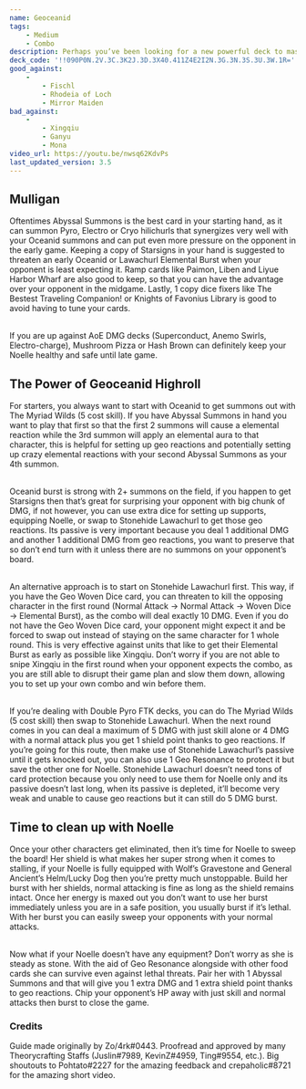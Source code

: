 ```yaml
---
name: Geoceanid
tags:
    - Medium
    - Combo
description: Perhaps you’ve been looking for a new powerful deck to master that has a straightforward strategy and can easily sweep your opponents. Well, Geoceanid is for you! The main objective of this deck is to spam summons with Oceanid and threaten your opponent with its burst that deals a significant amount of damage as well as provide crystallize reactions for the Geo characters. Stonehide Lawachurl can also deal a huge amount of DMG with its passive plus geo reactions while Noelle can tank and solo in the late game thanks to her shield skill, geo resonance, and the needed equipment. It’s important to keep Noelle healthy at all times against AoE DMG decks, keep her safe with the healing food cards and you will be able to dominate your opponents in the late game.
deck_code: '!!090P0N.2V.3C.3K2J.3D.3X40.411Z4E2I2N.3G.3N.3S.3U.3W.1R='
good_against:
    - 
        - Fischl
        - Rhodeia of Loch
        - Mirror Maiden
bad_against:
    - 
        - Xingqiu
        - Ganyu
        - Mona
video_url: https://youtu.be/nwsq62KdvPs
last_updated_version: 3.5
--- 
```


## Mulligan
<CardRow :cards= "['Abyssal Summons', 'Starsigns', 'Liben', 'Liyue Harbor Wharf', 'Knights of Favonius Library']"></CardRow>

Oftentimes Abyssal Summons is the best card in your starting hand, as it can summon Pyro, Electro or Cryo hilichurls that synergizes very well with your Oceanid summons and can put even more pressure on the opponent in the early game. Keeping a copy of Starsigns in your hand is suggested to threaten an early Oceanid or Lawachurl Elemental Burst when your opponent is least expecting it. Ramp cards like Paimon, Liben and Liyue Harbor Wharf are also good to keep, so that you can have the advantage over your opponent in the midgame. Lastly, 1 copy dice fixers like The Bestest Traveling Companion! or Knights of Favonius Library is good to avoid having to tune your cards.  <br></br>

If you are up against AoE DMG decks (Superconduct, Anemo Swirls, Electro-charge), Mushroom Pizza or Hash Brown can definitely keep your Noelle healthy and safe until late game.

## The Power of Geoceanid Highroll
<CardFan :cards="['Stonehide Lawachurl', 'Rhodeia of Loch']"></CardFan>

For starters, you always want to start with Oceanid to get summons out with The Myriad Wilds (5 cost skill). If you have Abyssal Summons in hand you want to play that first so that the first 2 summons will cause a elemental reaction while the 3rd summon will apply an elemental aura to that character, this is helpful for setting up geo reactions and potentially setting up crazy elemental reactions with your second Abyssal Summons as your 4th summon.  <br></br>

Oceanid burst is strong with 2+ summons on the field, if you happen to get Starsigns then that’s great for surprising your opponent with big chunk of DMG, if not however, you can use extra dice for setting up supports, equipping Noelle, or swap to Stonehide Lawachurl to get those geo reactions. Its passive is very important because you deal 1 additional DMG and another 1 additional DMG from geo reactions, you want to preserve that so don’t end turn with it unless there are no summons on your opponent’s board.  <br></br>

An alternative approach is to start on Stonehide Lawachurl first. This way, if you have the Geo Woven Dice card, you can threaten to kill the opposing character in the first round (Normal Attack -> Normal Attack -> Woven Dice -> Elemental Burst), as the combo will deal exactly 10 DMG. Even if you do not have the Geo Woven Dice card, your opponent might expect it and be forced to swap out instead of staying on the same character for 1 whole round. This is very effective against units that like to get their Elemental Burst as early as possible like Xingqiu. Don’t worry if you are not able to snipe Xingqiu in the first round when your opponent expects the combo, as you are still able to disrupt their game plan and slow them down, allowing you to set up your own combo and win before them.  <br></br>

If you’re dealing with Double Pyro FTK decks, you can do The Myriad Wilds (5 cost skill) then swap to Stonehide Lawachurl. When the next round comes in you can deal a maximum of 5 DMG with just skill alone or 4 DMG with a normal attack plus you get 1 shield point thanks to geo reactions. If you’re going for this route, then make use of Stonehide Lawachurl’s passive until it gets knocked out, you can also use 1 Geo Resonance to protect it but save the other one for Noelle. Stonehide Lawachurl doesn’t need tons of card protection because you only need to use them for Noelle only and its passive doesn’t last long, when its passive is depleted, it’ll become very weak and unable to cause geo reactions but it can still do 5 DMG burst.

## Time to clean up with Noelle
<CardRow :cards= "['Noelle']"></CardRow>

Once your other characters get eliminated, then it’s time for Noelle to sweep the board! Her shield is what makes her super strong when it comes to stalling, if your Noelle is fully equipped with Wolf’s Gravestone and General Ancient’s Helm/Lucky Dog then you’re pretty much unstoppable. Build her burst with her shields, normal attacking is fine as long as the shield remains intact. Once her energy is maxed out you don’t want to use her burst immediately unless you are in a safe position, you usually burst if it’s lethal. With her burst you can easily sweep your opponents with your normal attacks.  <br></br>

Now what if your Noelle doesn’t have any equipment? Don’t worry as she is steady as stone. With the aid of Geo Resonance alongside with other food cards she can survive even against lethal threats. Pair her with 1 Abyssal Summons and that will give you 1 extra DMG and 1 extra shield point thanks to geo reactions. Chip your opponent’s HP away with just skill and normal attacks then burst to close the game.

### Credits
Guide made originally by Zo/4rk#0443. Proofread and approved by many Theorycrafting Staffs (Juslin#7989, KevinZ#4959, Ting#9554, etc.). Big shoutouts to Pohtato#2227 for the amazing feedback and crepaholic#8721 for the amazing short video.
